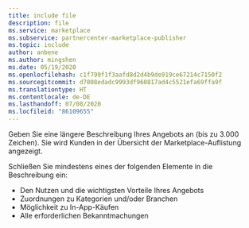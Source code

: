 ```yaml
---
title: include file
description: file
ms.service: marketplace
ms.subservice: partnercenter-marketplace-publisher
ms.topic: include
author: anbene
ms.author: mingshen
ms.date: 05/19/2020
ms.openlocfilehash: c1f799f1f3aafd8d2d4b9de919ce67214c7150f2
ms.sourcegitcommit: d7008edadc9993df960817ad4c5521efa69ffa9f
ms.translationtype: HT
ms.contentlocale: de-DE
ms.lasthandoff: 07/08/2020
ms.locfileid: "86109655"
---
```

Geben Sie eine längere Beschreibung Ihres Angebots an (bis zu 3.000 Zeichen). Sie wird Kunden in der Übersicht der Marketplace-Auflistung angezeigt.

Schließen Sie mindestens eines der folgenden Elemente in die Beschreibung ein:

- Den Nutzen und die wichtigsten Vorteile Ihres Angebots
- Zuordnungen zu Kategorien und/oder Branchen
- Möglichkeit zu In-App-Käufen
- Alle erforderlichen Bekanntmachungen
